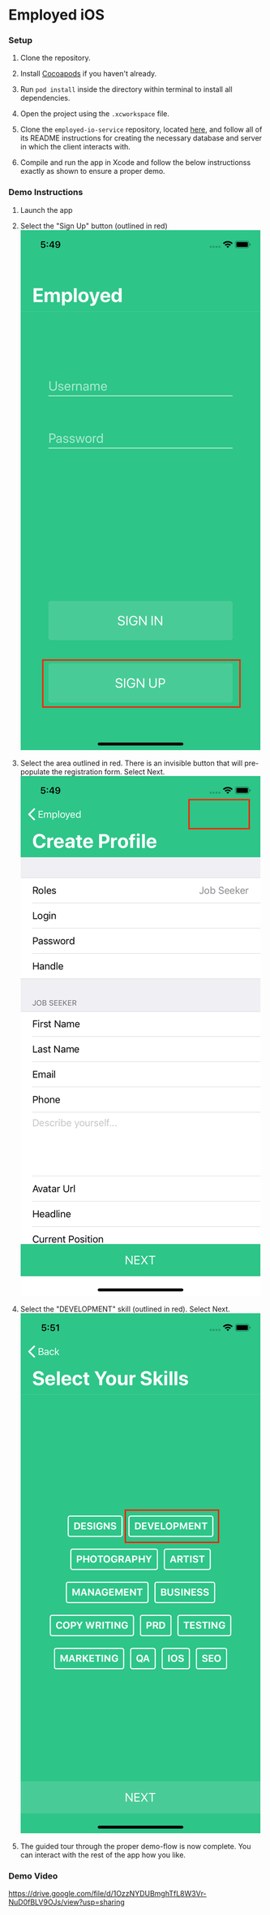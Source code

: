 # Employed iOS

### Setup

1. Clone the repository.

2. Install [Cocoapods](https://cocoapods.org/) if you haven't already.

3. Run `pod install` inside the directory within terminal to install all dependencies.

4. Open the project using the `.xcworkspace` file.

5. Clone the `employed-io-service` repository, located [here](https://github.com/Snwspeckle/employed-io-service), and follow all of its README instructions for creating the necessary database and server in which the client interacts with.

6. Compile and run the app in Xcode and follow the below instructionss exactly as shown to ensure a proper demo.

### Demo Instructions
1. Launch the app

2. Select the "Sign Up" button (outlined in red)
![Step 2](https://github.com/Snwspeckle/employed-io-ios/blob/master/Screenshots/Step2.png)

3. Select the area outlined in red. There is an invisible button that will pre-populate the registration form. Select Next.
![Step 3](https://github.com/Snwspeckle/employed-io-ios/blob/master/Screenshots/Step3.png)

4. Select the "DEVELOPMENT" skill (outlined in red). Select Next.
![Step 4](https://github.com/Snwspeckle/employed-io-ios/blob/master/Screenshots/Step4.png)

5. The guided tour through the proper demo-flow is now complete. You can interact with the rest of the app how you like.

### Demo Video
https://drive.google.com/file/d/1OzzNYDUBmghTfL8W3Vr-NuD0fBLV9OJs/view?usp=sharing